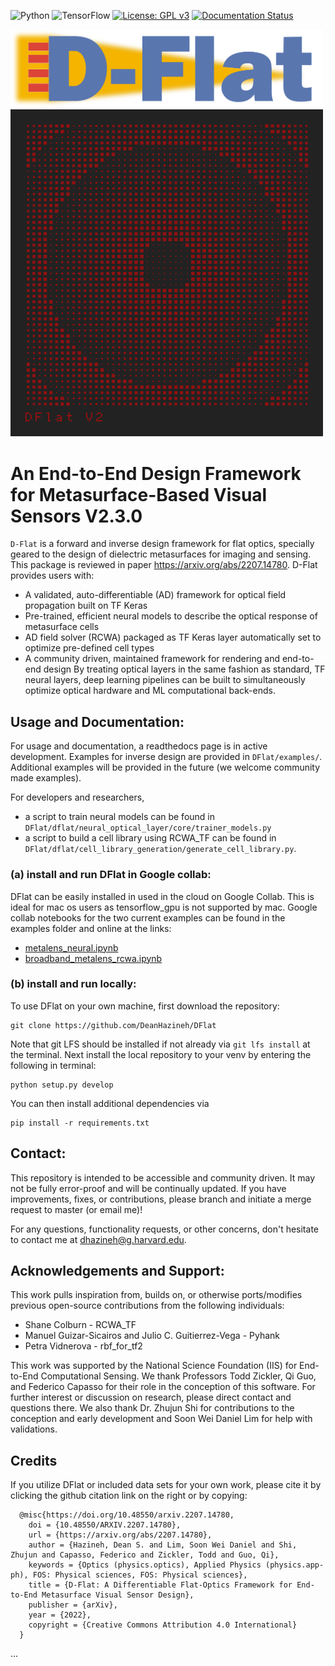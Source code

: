 ![Python](https://img.shields.io/badge/python-3670A0?style=for-the-badge&logo=python&logoColor=ffdd54)
![TensorFlow](https://img.shields.io/badge/TensorFlow-%23FF6F00.svg?style=for-the-badge&logo=TensorFlow&logoColor=white)
[![License: GPL v3](https://img.shields.io/badge/License-GPLv3-blue.svg)](https://www.gnu.org/licenses/gpl-3.0)
[![Documentation Status](https://readthedocs.org/projects/dflat-master/badge/?version=latest)](https://dflat-master.readthedocs.io/en/latest/?badge=latest)

<img src=/docs/imgs/DFlat_Long.png alt="Dflat" width="500"/>
<img src=/docs/imgs/autoGDS_metalens.png alt="Dflat" width="500"/>

# An End-to-End Design Framework for Metasurface-Based Visual Sensors V2.3.0
`D-Flat` is a forward and inverse design framework for flat optics, specially geared to the design of dielectric metasurfaces for imaging and sensing. This package is reviewed in paper https://arxiv.org/abs/2207.14780. D-Flat provides users with: 
- A validated, auto-differentiable (AD) framework for optical field propagation built on TF Keras
- Pre-trained, efficient neural models to describe the optical response of metasurface cells
- AD field solver (RCWA) packaged as TF Keras layer automatically set to optimize pre-defined cell types
- A community driven, maintained framework for rendering and end-to-end design
By treating optical layers in the same fashion as standard, TF neural layers, deep learning pipelines can be built to simultaneously optimize optical hardware and ML computational back-ends. 

## Usage and Documentation: 
For usage and documentation, a readthedocs page is in active development. Examples for inverse design are provided in `DFlat/examples/`. Additional examples will be provided in the future (we welcome community made examples).

For developers and researchers, 
- a script to train neural models can be found in `DFlat/dflat/neural_optical_layer/core/trainer_models.py`
- a script to build a cell library using RCWA_TF can be found in `DFlat/dflat/cell_library_generation/generate_cell_library.py`.

### (a) install and run DFlat in Google collab:
DFlat can be easily installed in used in the cloud on Google Collab. This is ideal for mac os users as tensorflow_gpu is not supported by mac. 
Google collab notebooks for the two current examples can be found in the examples folder and online at the links:
 - <a href="https://colab.research.google.com/drive/1cOeSNBQ4vS6xNZlOPBQhMdcViHQHclyi?usp=sharing" target="_blank">metalens_neural.ipynb</a>
 - <a href="https://colab.research.google.com/drive/1CVZnfwPmyd6V2qdYSXI5vShGgJecMENX?usp=sharing" target="_blank">broadband_metalens_rcwa.ipynb</a>


### (b) install and run locally:
To use DFlat on your own machine, first download the repository:
```
git clone https://github.com/DeanHazineh/DFlat
```
Note that git LFS should be installed if not already via `git lfs install` at the terminal. Next install the local repository to your venv by entering the following in terminal:
```
python setup.py develop
```
You can then install additional dependencies via
```
pip install -r requirements.txt
```

## Contact:
This repository is intended to be accessible and community driven. It may not be fully error-proof and will be continually updated. 
If you have improvements, fixes, or contributions, please branch and initiate a merge request to master (or email me)!

For any questions, functionality requests, or other concerns, don't hesitate to contact me at dhazineh@g.harvard.edu. 

## Acknowledgements and Support:
This work pulls inspiration from, builds on, or otherwise ports/modifies previous open-source contributions from the following individuals:
 * Shane Colburn - RCWA_TF
 * Manuel Guizar-Sicairos and Julio C. Guitierrez-Vega - Pyhank
 * Petra Vidnerova - rbf_for_tf2
 
This work was supported by the National Science Foundation (IIS) for End-to-End Computational Sensing.
We thank Professors Todd Zickler, Qi Guo, and Federico Capasso for their role in the conception of this software. For further interest or discussion on research, please direct contact and questions there. We also thank Dr. Zhujun Shi for contributions to the conception and early development and Soon Wei Daniel Lim for help with validations.

## Credits
If you utilize DFlat or included data sets for your own work, please cite it by clicking the github citation link on the right or by copying:
```
  @misc{https://doi.org/10.48550/arxiv.2207.14780,
    doi = {10.48550/ARXIV.2207.14780},
    url = {https://arxiv.org/abs/2207.14780},
    author = {Hazineh, Dean S. and Lim, Soon Wei Daniel and Shi, Zhujun and Capasso, Federico and Zickler, Todd and Guo, Qi},
    keywords = {Optics (physics.optics), Applied Physics (physics.app-ph), FOS: Physical sciences, FOS: Physical sciences},
    title = {D-Flat: A Differentiable Flat-Optics Framework for End-to-End Metasurface Visual Sensor Design},
    publisher = {arXiv},
    year = {2022},
    copyright = {Creative Commons Attribution 4.0 International}
  }
```

...
